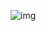 ![img](https://github.com/RicardoLopez9908/El-patron-MVC-y-pruebas-JUnit/blob/master/Formas%20de%20registrar%20eventos/Vista%20de%20programa.png)
